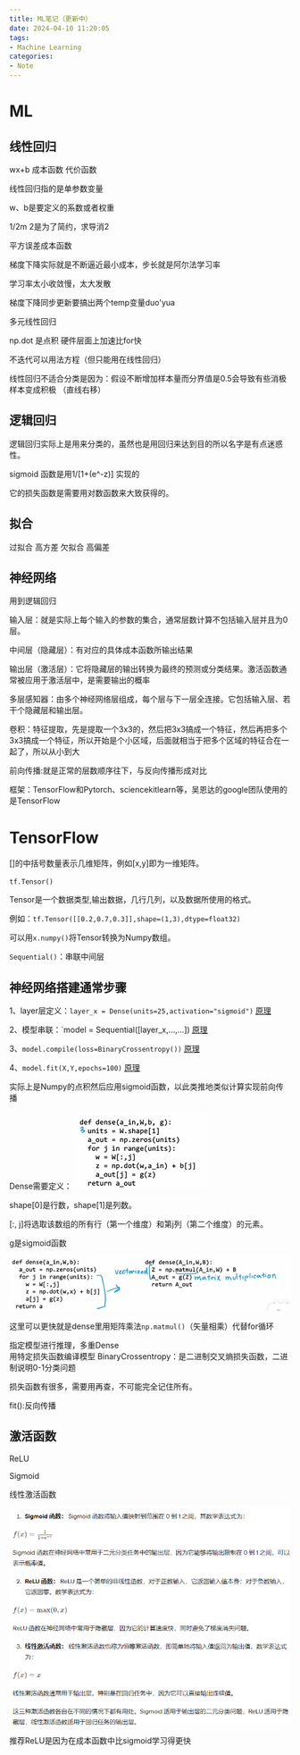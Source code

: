 ```yaml
---
title: ML笔记（更新中）
date: 2024-04-10 11:20:05
tags:
- Machine Learning
categories: 
- Note
---
```

# ML
## 线性回归

wx+b 成本函数 代价函数

线性回归指的是单参数变量

w、b是要定义的系数或者权重

1/2m 2是为了简约，求导消2

平方误差成本函数

梯度下降实际就是不断逼近最小成本，步长就是阿尔法学习率

学习率太小收敛慢，太大发散

梯度下降同步更新要搞出两个temp变量duo'yua

多元线性回归

np.dot 是点积 硬件层面上加速比for快

不迭代可以用法方程（但只能用在线性回归）

线性回归不适合分类是因为：假设不断增加样本量而分界值是0.5会导致有些消极样本变成积极
（直线右移）

## 逻辑回归
逻辑回归实际上是用来分类的，虽然也是用回归来达到目的所以名字是有点迷惑性。

sigmoid 函数是用1/[1+(e^-z)] 实现的

它的损失函数是需要用对数函数来大致获得的。

## 拟合

过拟合 高方差
欠拟合 高偏差

## 神经网络

用到逻辑回归

输入层：就是实际上每个输入的参数的集合，通常层数计算不包括输入层并且为0层。

中间层（隐藏层）：有对应的具体成本函数所输出结果

输出层（激活层）：它将隐藏层的输出转换为最终的预测或分类结果。激活函数通常被应用于激活层中，是需要输出的概率

多层感知器：由多个神经网络层组成，每个层与下一层全连接。它包括输入层、若干个隐藏层和输出层。

卷积：特征提取，先是提取一个3x3的，然后把3x3搞成一个特征，然后再把多个3x3搞成一个特征，所以开始是个小区域，后面就相当于把多个区域的特征合在一起了，所以从小到大

前向传播:就是正常的层数顺序往下，与反向传播形成对比

框架：TensorFlow和Pytorch、sciencekitlearn等，吴恩达的google团队使用的是TensorFlow

# TensorFlow

[]的中括号数量表示几维矩阵，例如[x,y]即为一维矩阵。

`tf.Tensor()`

Tensor是一个数据类型,输出数据，几行几列，以及数据所使用的格式。

例如：`tf.Tensor([[0.2,0.7,0.3]],shape=(1,3),dtype=float32)`

可以用`x.numpy()`将Tensor转换为Numpy数组。

`Sequential()`：串联中间层

## 神经网络搭建通常步骤

1、layer层定义：`layer_x = Dense(units=25,activation="sigmoid")` [原理](#1)

2、模型串联：`model = Sequential([layer_x,…,…]) [原理](#2)

3、`model.compile(loss=BinaryCrossentropy())` [原理](#3)

4、`model.fit(X,Y,epochs=100)` [原理](#4)

<div id="1">实际上是Numpy的点积然后应用sigmoid函数，以此类推地类似计算实现前向传播

Dense需要定义：
![alt text](image.png)

shape[0]是行数，shape[1]是列数。

[:, j]将选取该数组的所有行（第一个维度）和第j列（第二个维度）的元素。

g是sigmoid函数

![alt text](image-1.png)

这里可以更快就是dense里用矩阵乘法`np.matmul()`（矢量相乘）代替for循环


</div>

<div id="2">
指定模型进行推理，多重Dense

</div>

<div id="3">用特定损失函数编译模型
BinaryCrossentropy：是二进制交叉熵损失函数，二进制说明0-1分类问题

损失函数有很多，需要用再查，不可能完全记住所有。

</div>

<div id="4">
fit():反向传播

</div>

## 激活函数

ReLU

Sigmoid

线性激活函数

![alt text](image-2.png)

推荐ReLU是因为在成本函数中比sigmoid学习得更快



